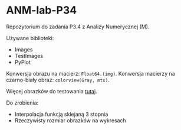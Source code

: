 # ANM-lab-P34

Repozytorium do zadania P3.4 z Analizy Numerycznej (M).

Używane biblioteki:
- Images
- TestImages
- PyPlot

Konwersja obrazu na macierz:
`Float64.(img)`.
Konwersja macierzy na czarno-biały obraz:
`colorview(Gray, mtx)`.

Więcej obrazków do testowania [tutaj](http://juliaimages.github.io/TestImages.jl/).

Do zrobienia:
- Interpolacja funkcją sklejaną 3 stopnia
- Rzeczywisty rozmiar obrazków na wykresach
